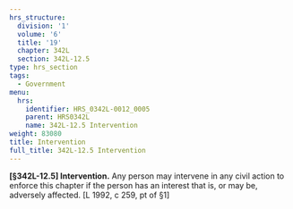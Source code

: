 ```yaml
---
hrs_structure:
  division: '1'
  volume: '6'
  title: '19'
  chapter: 342L
  section: 342L-12.5
type: hrs_section
tags:
  - Government
menu:
  hrs:
    identifier: HRS_0342L-0012_0005
    parent: HRS0342L
    name: 342L-12.5 Intervention
weight: 83080
title: Intervention
full_title: 342L-12.5 Intervention
---
```

**[§342L-12.5] Intervention.** Any person may intervene in any civil action to enforce this chapter if the person has an interest that is, or may be, adversely affected. [L 1992, c 259, pt of §1]